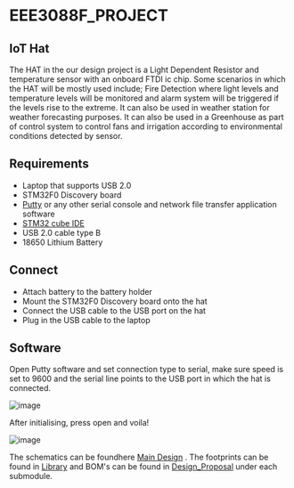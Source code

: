 # EEE3088F_PROJECT
## IoT Hat
The HAT in the our design project is a Light Dependent Resistor and temperature sensor with an onboard FTDI ic chip. Some scenarios in which the HAT will be mostly used include; Fire Detection where light levels and temperature levels will be monitored and alarm system will be triggered if the levels rise to the extreme. It can also be used in weather station for weather forecasting purposes. It can also be used in a Greenhouse as part of control system to control fans and irrigation according to environmental conditions detected by sensor.
## Requirements 
- Laptop that supports USB 2.0
- STM32F0 Discovery board
- [Putty](https://www.chiark.greenend.org.uk/~sgtatham/putty/latest.html) or any other serial console and network file transfer application software
- [STM32 cube IDE](https://www.st.com/en/development-tools/stm32cubeide.html)
- USB 2.0 cable type B
- 18650 Lithium Battery
## Connect
- Attach battery to the battery holder
- Mount the STM32F0 Discovery board onto the hat
- Connect the USB cable to the USB port on the hat
- Plug in the USB cable to the laptop
## Software 
Open Putty software and set connection type to serial, make sure speed is set to 9600 and the serial line points to the USB port in which the hat is connected.


![image](https://user-images.githubusercontent.com/100230134/169697166-2ec7b593-77ac-471a-b268-17e538f63768.png)

After initialising, press open and voila!


![image](https://user-images.githubusercontent.com/100230134/169697290-5604482d-8cce-4a7d-9615-6e226f69ff4b.png)


The schematics can be foundhere [Main Design](https://github.com/lukhanyoVena808/EEE3088F_PROJECT/tree/main/Design_Proposal/Main_Design) . The footprints can be found in [Library](https://github.com/lukhanyoVena808/EEE3088F_PROJECT/tree/main/Design_Proposal/Library) and BOM's can be found in [Design_Proposal](https://github.com/lukhanyoVena808/EEE3088F_PROJECT/tree/main/Design_Proposal/) under each submodule.
